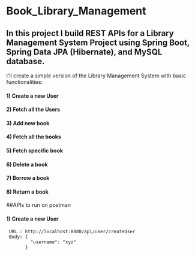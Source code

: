 # Book_Library_Management
## In this project I build REST APIs for a Library Management System Project using Spring Boot, Spring Data JPA (Hibernate), and MySQL database.
I'll create a simple version of the Library Management System with basic functionalities:
#### 1) Create a new User
#### 2) Fetch all the Users
#### 3) Add new book
#### 4) Fetch all the books
#### 5) Fetch specific book
#### 6) Delete a book
#### 7) Borrow a book
#### 8) Return a book

##APIs to run on postman
#### 1) Create a new User
     URL : http://localhost:8080/api/user/createUser
     Body: {
             "username": "xyz"
           }
